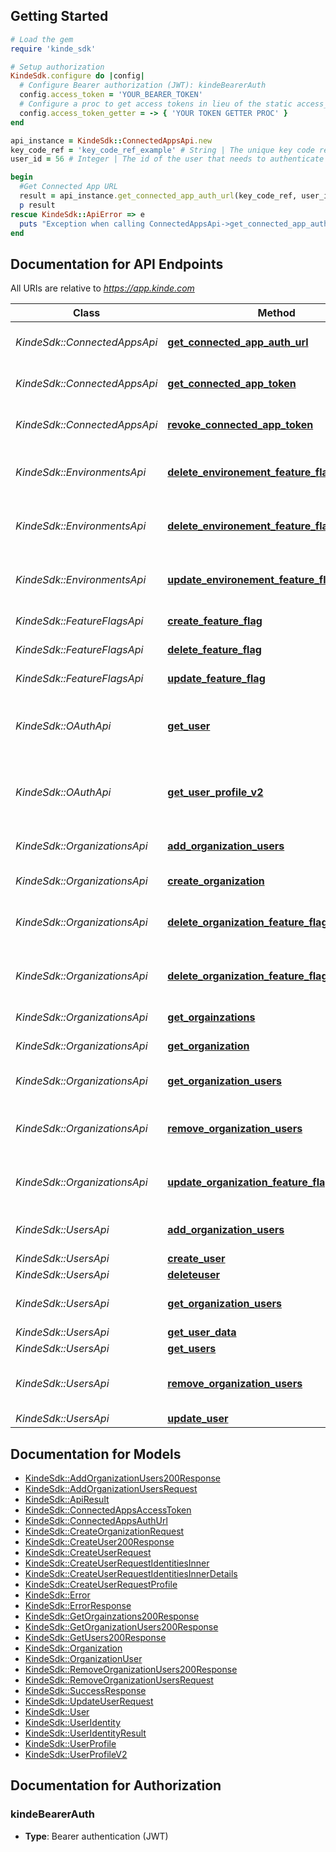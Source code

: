 ## Getting Started

```ruby
# Load the gem
require 'kinde_sdk'

# Setup authorization
KindeSdk.configure do |config|
  # Configure Bearer authorization (JWT): kindeBearerAuth
  config.access_token = 'YOUR_BEARER_TOKEN'
  # Configure a proc to get access tokens in lieu of the static access_token configuration
  config.access_token_getter = -> { 'YOUR TOKEN GETTER PROC' } 
end

api_instance = KindeSdk::ConnectedAppsApi.new
key_code_ref = 'key_code_ref_example' # String | The unique key code reference of the connected app to authenticate against.
user_id = 56 # Integer | The id of the user that needs to authenticate to the third-party connected app.

begin
  #Get Connected App URL
  result = api_instance.get_connected_app_auth_url(key_code_ref, user_id)
  p result
rescue KindeSdk::ApiError => e
  puts "Exception when calling ConnectedAppsApi->get_connected_app_auth_url: #{e}"
end

```

## Documentation for API Endpoints

All URIs are relative to *https://app.kinde.com*

Class | Method | HTTP request | Description
------------ | ------------- | ------------- | -------------
*KindeSdk::ConnectedAppsApi* | [**get_connected_app_auth_url**](docs/ConnectedAppsApi.md#get_connected_app_auth_url) | **GET** /api/v1/connected_apps/auth_url | Get Connected App URL
*KindeSdk::ConnectedAppsApi* | [**get_connected_app_token**](docs/ConnectedAppsApi.md#get_connected_app_token) | **GET** /api/v1/connected_apps/token | Get Connected App Token
*KindeSdk::ConnectedAppsApi* | [**revoke_connected_app_token**](docs/ConnectedAppsApi.md#revoke_connected_app_token) | **POST** /api/v1/connected_apps/revoke | Revoke Connected App Token
*KindeSdk::EnvironmentsApi* | [**delete_environement_feature_flag_override**](docs/EnvironmentsApi.md#delete_environement_feature_flag_override) | **DELETE** /api/v1/environment/feature_flags/{feature_flag_key} | Delete environment feature flag override
*KindeSdk::EnvironmentsApi* | [**delete_environement_feature_flag_overrides**](docs/EnvironmentsApi.md#delete_environement_feature_flag_overrides) | **DELETE** /api/v1/environment/feature_flags/ | Delete all environment feature flag overrides
*KindeSdk::EnvironmentsApi* | [**update_environement_feature_flag_override**](docs/EnvironmentsApi.md#update_environement_feature_flag_override) | **PATCH** /api/v1/environment/feature_flags/{feature_flag_key} | Update environment feature flag override
*KindeSdk::FeatureFlagsApi* | [**create_feature_flag**](docs/FeatureFlagsApi.md#create_feature_flag) | **POST** /api/v1/feature_flags | Create a new feature flag
*KindeSdk::FeatureFlagsApi* | [**delete_feature_flag**](docs/FeatureFlagsApi.md#delete_feature_flag) | **DELETE** /api/v1/feature_flags/{feature_flag_key} | Delete a feature flag
*KindeSdk::FeatureFlagsApi* | [**update_feature_flag**](docs/FeatureFlagsApi.md#update_feature_flag) | **PUT** /api/v1/feature_flags/{feature_flag_key} | Update a feature flag
*KindeSdk::OAuthApi* | [**get_user**](docs/OAuthApi.md#get_user) | **GET** /oauth2/user_profile | Returns the details of the currently logged in user
*KindeSdk::OAuthApi* | [**get_user_profile_v2**](docs/OAuthApi.md#get_user_profile_v2) | **GET** /oauth2/v2/user_profile | Returns the details of the currently logged in user
*KindeSdk::OrganizationsApi* | [**add_organization_users**](docs/OrganizationsApi.md#add_organization_users) | **POST** /api/v1/organization/users | Assign Users to an Organization
*KindeSdk::OrganizationsApi* | [**create_organization**](docs/OrganizationsApi.md#create_organization) | **POST** /api/v1/organization | Create Organization
*KindeSdk::OrganizationsApi* | [**delete_organization_feature_flag_override**](docs/OrganizationsApi.md#delete_organization_feature_flag_override) | **DELETE** /api/v1/organizations/{org_code}/feature_flags/{feature_flag_key} | Delete organization feature flag override
*KindeSdk::OrganizationsApi* | [**delete_organization_feature_flag_overrides**](docs/OrganizationsApi.md#delete_organization_feature_flag_overrides) | **DELETE** /api/v1/organizations/{org_code}/feature_flags | Delete all organization feature flag overrides
*KindeSdk::OrganizationsApi* | [**get_orgainzations**](docs/OrganizationsApi.md#get_orgainzations) | **GET** /api/v1/organizations | List Organizations
*KindeSdk::OrganizationsApi* | [**get_organization**](docs/OrganizationsApi.md#get_organization) | **GET** /api/v1/organization | Get Organization
*KindeSdk::OrganizationsApi* | [**get_organization_users**](docs/OrganizationsApi.md#get_organization_users) | **GET** /api/v1/organization/users | List Organization Users
*KindeSdk::OrganizationsApi* | [**remove_organization_users**](docs/OrganizationsApi.md#remove_organization_users) | **PATCH** /api/v1/organization/users | Remove Users from an Organization
*KindeSdk::OrganizationsApi* | [**update_organization_feature_flag_override**](docs/OrganizationsApi.md#update_organization_feature_flag_override) | **PATCH** /api/v1/organizations/{org_code}/feature_flags/{feature_flag_key} | Update organization feature flag override
*KindeSdk::UsersApi* | [**add_organization_users**](docs/UsersApi.md#add_organization_users) | **POST** /api/v1/organization/users | Assign Users to an Organization
*KindeSdk::UsersApi* | [**create_user**](docs/UsersApi.md#create_user) | **POST** /api/v1/user | Create User
*KindeSdk::UsersApi* | [**deleteuser**](docs/UsersApi.md#deleteuser) | **DELETE** /api/v1/user | Delete User
*KindeSdk::UsersApi* | [**get_organization_users**](docs/UsersApi.md#get_organization_users) | **GET** /api/v1/organization/users | List Organization Users
*KindeSdk::UsersApi* | [**get_user_data**](docs/UsersApi.md#get_user_data) | **GET** /api/v1/user | Get User
*KindeSdk::UsersApi* | [**get_users**](docs/UsersApi.md#get_users) | **GET** /api/v1/users | List Users
*KindeSdk::UsersApi* | [**remove_organization_users**](docs/UsersApi.md#remove_organization_users) | **PATCH** /api/v1/organization/users | Remove Users from an Organization
*KindeSdk::UsersApi* | [**update_user**](docs/UsersApi.md#update_user) | **PATCH** /api/v1/user | Update User


## Documentation for Models

 - [KindeSdk::AddOrganizationUsers200Response](docs/AddOrganizationUsers200Response.md)
 - [KindeSdk::AddOrganizationUsersRequest](docs/AddOrganizationUsersRequest.md)
 - [KindeSdk::ApiResult](docs/ApiResult.md)
 - [KindeSdk::ConnectedAppsAccessToken](docs/ConnectedAppsAccessToken.md)
 - [KindeSdk::ConnectedAppsAuthUrl](docs/ConnectedAppsAuthUrl.md)
 - [KindeSdk::CreateOrganizationRequest](docs/CreateOrganizationRequest.md)
 - [KindeSdk::CreateUser200Response](docs/CreateUser200Response.md)
 - [KindeSdk::CreateUserRequest](docs/CreateUserRequest.md)
 - [KindeSdk::CreateUserRequestIdentitiesInner](docs/CreateUserRequestIdentitiesInner.md)
 - [KindeSdk::CreateUserRequestIdentitiesInnerDetails](docs/CreateUserRequestIdentitiesInnerDetails.md)
 - [KindeSdk::CreateUserRequestProfile](docs/CreateUserRequestProfile.md)
 - [KindeSdk::Error](docs/Error.md)
 - [KindeSdk::ErrorResponse](docs/ErrorResponse.md)
 - [KindeSdk::GetOrgainzations200Response](docs/GetOrgainzations200Response.md)
 - [KindeSdk::GetOrganizationUsers200Response](docs/GetOrganizationUsers200Response.md)
 - [KindeSdk::GetUsers200Response](docs/GetUsers200Response.md)
 - [KindeSdk::Organization](docs/Organization.md)
 - [KindeSdk::OrganizationUser](docs/OrganizationUser.md)
 - [KindeSdk::RemoveOrganizationUsers200Response](docs/RemoveOrganizationUsers200Response.md)
 - [KindeSdk::RemoveOrganizationUsersRequest](docs/RemoveOrganizationUsersRequest.md)
 - [KindeSdk::SuccessResponse](docs/SuccessResponse.md)
 - [KindeSdk::UpdateUserRequest](docs/UpdateUserRequest.md)
 - [KindeSdk::User](docs/User.md)
 - [KindeSdk::UserIdentity](docs/UserIdentity.md)
 - [KindeSdk::UserIdentityResult](docs/UserIdentityResult.md)
 - [KindeSdk::UserProfile](docs/UserProfile.md)
 - [KindeSdk::UserProfileV2](docs/UserProfileV2.md)


## Documentation for Authorization


### kindeBearerAuth

- **Type**: Bearer authentication (JWT)

